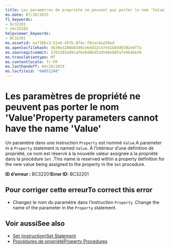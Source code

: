 ```yaml
---
title: Les paramètres de propriété ne peuvent pas porter le nom 'Value'
ms.date: 07/20/2015
f1_keywords:
- bc32201
- vbc32201
helpviewer_keywords:
- BC32201
ms.assetid: ea720bc3-51e8-45fb-874c-f8cec9a250ad
ms.openlocfilehash: 5639e3206b8340ce6dd22c47e41b83d6302ebf7a
ms.sourcegitcommit: 2701302a99cafbe0d86d53d540eb0fa7e9b46b36
ms.translationtype: MT
ms.contentlocale: fr-FR
ms.lasthandoff: 04/28/2019
ms.locfileid: "64651248"
---
```

# <a name="property-parameters-cannot-have-the-name-value"></a><span data-ttu-id="97967-102">Les paramètres de propriété ne peuvent pas porter le nom 'Value'</span><span class="sxs-lookup"><span data-stu-id="97967-102">Property parameters cannot have the name 'Value'</span></span>
<span data-ttu-id="97967-103">Un paramètre dans une instruction `Property` est nommé `Value`.</span><span class="sxs-lookup"><span data-stu-id="97967-103">A parameter in a `Property` statement is named `Value`.</span></span> <span data-ttu-id="97967-104">À l’intérieur d’une définition de propriété, ce nom est réservé à la nouvelle valeur assignée à la propriété dans la procédure `Set` .</span><span class="sxs-lookup"><span data-stu-id="97967-104">This name is reserved within a property definition for the new value being assigned to the property in the `Set` procedure.</span></span>  
  
 <span data-ttu-id="97967-105">**ID d’erreur :** BC32201</span><span class="sxs-lookup"><span data-stu-id="97967-105">**Error ID:** BC32201</span></span>  
  
## <a name="to-correct-this-error"></a><span data-ttu-id="97967-106">Pour corriger cette erreur</span><span class="sxs-lookup"><span data-stu-id="97967-106">To correct this error</span></span>  
  
- <span data-ttu-id="97967-107">Changez le nom du paramètre dans l’instruction `Property` .</span><span class="sxs-lookup"><span data-stu-id="97967-107">Change the name of the parameter in the `Property` statement.</span></span>  
  
## <a name="see-also"></a><span data-ttu-id="97967-108">Voir aussi</span><span class="sxs-lookup"><span data-stu-id="97967-108">See also</span></span>

- [<span data-ttu-id="97967-109">Set (instruction)</span><span class="sxs-lookup"><span data-stu-id="97967-109">Set Statement</span></span>](../../visual-basic/language-reference/statements/set-statement.md)
- [<span data-ttu-id="97967-110">Procédures de propriété</span><span class="sxs-lookup"><span data-stu-id="97967-110">Property Procedures</span></span>](../../visual-basic/programming-guide/language-features/procedures/property-procedures.md)
